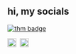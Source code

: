 ## hi, my socials

<p align="left">
  <a href="https://tryhackme.com/p/taww" target="_blank">
    <img src="https://tryhackme-badges.s3.amazonaws.com/taww.png"alt="thm badge"/></a>
</p>
  <a href="https://discord.com/users/428575537917722625" target="_blank">
    <img src="https://github.com/user-attachments/assets/32fb9caa-21c3-4ddb-9a9b-0ea52c56ed36" width="20" alt="discord"/></a>&nbsp
  
  <a href="https://steamcommunity.com/id/tyu/" target="_blank">
    <img src="https://github.com/user-attachments/assets/cdfc895f-9366-47f3-b5a3-b6a2e8fa0b50" width="20" alt="steam"/></a>
